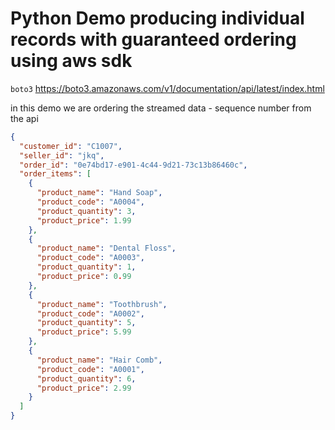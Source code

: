 # Python Demo producing individual records with guaranteed ordering using aws sdk

`boto3` https://boto3.amazonaws.com/v1/documentation/api/latest/index.html

in this demo we are ordering the streamed data - sequence number from the api

```json
{
  "customer_id": "C1007",
  "seller_id": "jkq",
  "order_id": "0e74bd17-e901-4c44-9d21-73c13b86460c",
  "order_items": [
    {
      "product_name": "Hand Soap",
      "product_code": "A0004",
      "product_quantity": 3,
      "product_price": 1.99
    },
    {
      "product_name": "Dental Floss",
      "product_code": "A0003",
      "product_quantity": 1,
      "product_price": 0.99
    },
    {
      "product_name": "Toothbrush",
      "product_code": "A0002",
      "product_quantity": 5,
      "product_price": 5.99
    },
    {
      "product_name": "Hair Comb",
      "product_code": "A0001",
      "product_quantity": 6,
      "product_price": 2.99
    }
  ]
}
```
